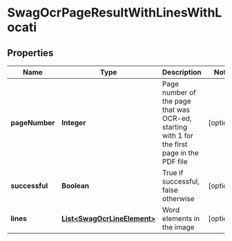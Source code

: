 
# SwagOcrPageResultWithLinesWithLocati

## Properties
Name | Type | Description | Notes
------------ | ------------- | ------------- | -------------
**pageNumber** | **Integer** | Page number of the page that was OCR-ed, starting with 1 for the first page in the PDF file |  [optional]
**successful** | **Boolean** | True if successful, false otherwise |  [optional]
**lines** | [**List&lt;SwagOcrLineElement&gt;**](SwagOcrLineElement.md) | Word elements in the image |  [optional]



